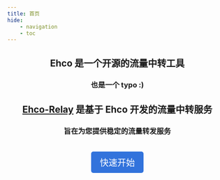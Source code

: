 ```yaml
---
title: 首页
hide:
    - navigation
    - toc
---
```


<style>
  .md-typeset h1,
  .md-content__button {
    display: none;
  }
</style>

<div style="text-align: center;">
    <h2>Ehco 是一个开源的流量中转工具</h2>
    <h3>也是一个 typo :)</h3>
    <h2><a href="https://ehco-relay.cc/">Ehco-Relay</a> 是基于 Ehco 开发的流量中转服务</h2>
    <h3>旨在为您提供稳定的流量转发服务</h3>

<a href="rule/direct" class="button is-primary" style="background-color: #3273dc; color: white; padding: 10px 20px; text-decoration: none; font-size: 20px; border-radius: 5px; border: none; cursor: pointer; display: inline-block; margin-top: 20px;">快速开始</a>

</div>
